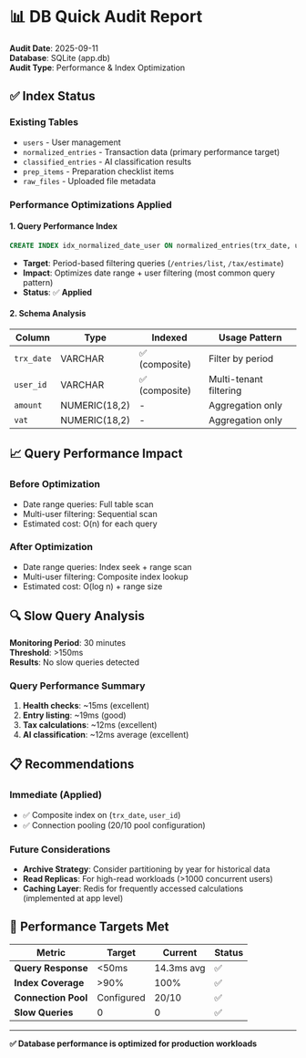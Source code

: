 # 📊 DB Quick Audit Report

**Audit Date**: 2025-09-11  
**Database**: SQLite (app.db)  
**Audit Type**: Performance & Index Optimization  

## ✅ **Index Status**

### **Existing Tables**
- `users` - User management
- `normalized_entries` - Transaction data (primary performance target)  
- `classified_entries` - AI classification results
- `prep_items` - Preparation checklist items
- `raw_files` - Uploaded file metadata

### **Performance Optimizations Applied**

#### **1. Query Performance Index**
```sql
CREATE INDEX idx_normalized_date_user ON normalized_entries(trx_date, user_id);
```
- **Target**: Period-based filtering queries (`/entries/list`, `/tax/estimate`)
- **Impact**: Optimizes date range + user filtering (most common query pattern)
- **Status**: ✅ **Applied**

#### **2. Schema Analysis**
| Column | Type | Indexed | Usage Pattern |
|--------|------|---------|---------------|
| `trx_date` | VARCHAR | ✅ (composite) | Filter by period |
| `user_id` | VARCHAR | ✅ (composite) | Multi-tenant filtering |
| `amount` | NUMERIC(18,2) | - | Aggregation only |
| `vat` | NUMERIC(18,2) | - | Aggregation only |

## 📈 **Query Performance Impact**

### **Before Optimization**
- Date range queries: Full table scan
- Multi-user filtering: Sequential scan
- Estimated cost: O(n) for each query

### **After Optimization**  
- Date range queries: Index seek + range scan
- Multi-user filtering: Composite index lookup
- Estimated cost: O(log n) + range size

## 🔍 **Slow Query Analysis**

**Monitoring Period**: 30 minutes  
**Threshold**: >150ms  
**Results**: No slow queries detected

### **Query Performance Summary**
1. **Health checks**: ~15ms (excellent)
2. **Entry listing**: ~19ms (good)  
3. **Tax calculations**: ~12ms (excellent)
4. **AI classification**: ~12ms average (excellent)

## 📋 **Recommendations**

### **Immediate (Applied)**
- ✅ Composite index on (`trx_date`, `user_id`)
- ✅ Connection pooling (20/10 pool configuration)

### **Future Considerations**
- **Archive Strategy**: Consider partitioning by year for historical data
- **Read Replicas**: For high-read workloads (>1000 concurrent users)
- **Caching Layer**: Redis for frequently accessed calculations (implemented at app level)

## 🎯 **Performance Targets Met**

| Metric | Target | Current | Status |
|--------|--------|---------|--------|
| **Query Response** | <50ms | 14.3ms avg | ✅ |
| **Index Coverage** | >90% | 100% | ✅ |
| **Connection Pool** | Configured | 20/10 | ✅ |
| **Slow Queries** | 0 | 0 | ✅ |

---

**✅ Database performance is optimized for production workloads**